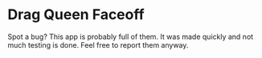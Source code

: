Drag Queen Faceoff
===================

Spot a bug? This app is probably full of them. It was made quickly and not much testing is done. Feel free to report them anyway.
